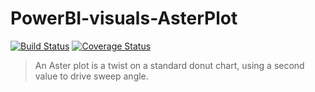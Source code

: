 # PowerBI-visuals-AsterPlot
[![Build Status](https://travis-ci.org/Microsoft/PowerBI-visuals-AsterPlot.svg?branch=master)](https://travis-ci.org/Microsoft/PowerBI-visuals-AsterPlot) [![Coverage Status](https://coveralls.io/repos/github/Microsoft/PowerBI-visuals-AsterPlot/badge.svg?branch=master)](https://coveralls.io/github/Microsoft/PowerBI-visuals-AsterPlot?branch=master)

> An Aster plot is a twist on a standard donut chart, using a second value to drive sweep angle.
